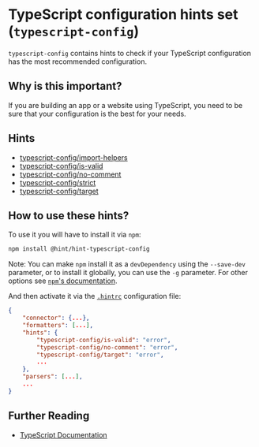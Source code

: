 # TypeScript configuration hints set (`typescript-config`)

`typescript-config` contains hints to check if your TypeScript
configuration has the most recommended configuration.

## Why is this important?

If you are building an app or a website using TypeScript, you
need to be sure that your configuration is the best for your needs.

## Hints

* [typescript-config/import-helpers][import-helpers]
* [typescript-config/is-valid][is-valid]
* [typescript-config/no-comment][no-comment]
* [typescript-config/strict][strict]
* [typescript-config/target][target]

## How to use these hints?

To use it you will have to install it via `npm`:

```bash
npm install @hint/hint-typescript-config
```

Note: You can make `npm` install it as a `devDependency` using the
`--save-dev` parameter, or to install it globally, you can use the
`-g` parameter. For other options see [`npm`'s
documentation](https://docs.npmjs.com/cli/install).

And then activate it via the [`.hintrc`][hintrc] configuration file:

```json
{
    "connector": {...},
    "formatters": [...],
    "hints": {
        "typescript-config/is-valid": "error",
        "typescript-config/no-comment": "error",
        "typescript-config/target": "error",
        ...
    },
    "parsers": [...],
    ...
}
```

## Further Reading

* [TypeScript Documentation][typescript docs]

<!-- Link labels: -->

[import-helpers]: ./docs/import-helpers.md
[is-valid]: ./docs/is-valid.md
[no-comment]: ./docs/no-comment.md
[hintrc]: https://webhint.io/docs/user-guide/configuring-webhint/summary/
[strict]: ./docs/strict.md
[target]: ./docs/target.md
[typescript docs]: https://www.typescriptlang.org/docs/home.html

